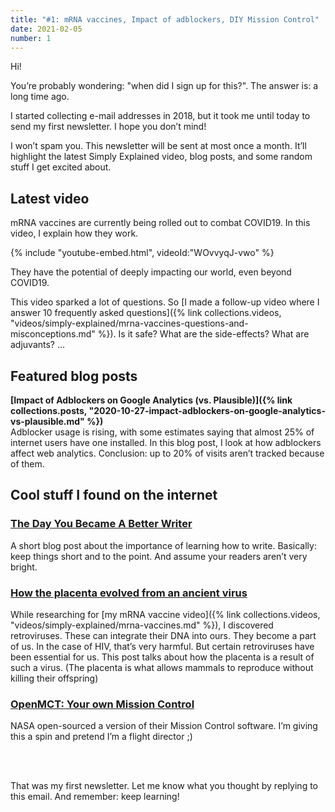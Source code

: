 ```yaml
---
title: "#1: mRNA vaccines, Impact of adblockers, DIY Mission Control"
date: 2021-02-05
number: 1
---
```


Hi!

You’re probably wondering: "when did I sign up for this?". The answer is: a long time ago.

I started collecting e-mail addresses in 2018, but it took me until today to send my first newsletter. I hope you don’t mind!

I won’t spam you. This newsletter will be sent at most once a month. It’ll highlight the latest Simply Explained video, blog posts, and some random stuff I get excited about.


## Latest video
mRNA vaccines are currently being rolled out to combat COVID19. In this video, I explain how they work.

{% include "youtube-embed.html", videoId:"WOvvyqJ-vwo" %}

They have the potential of deeply impacting our world, even beyond COVID19.

This video sparked a lot of questions. So [I made a follow-up video where I answer 10 frequently asked questions]({% link collections.videos, "videos/simply-explained/mrna-vaccines-questions-and-misconceptions.md" %}). Is it safe? What are the side-effects? What are adjuvants? …

## Featured blog posts

**[Impact of Adblockers on Google Analytics (vs. Plausible)]({% link collections.posts, "2020-10-27-impact-adblockers-on-google-analytics-vs-plausible.md" %})**  
Adblocker usage is rising, with some estimates saying that almost 25% of internet users have one installed.
In this blog post, I look at how adblockers affect web analytics. Conclusion: up to 20% of visits aren’t tracked because of them.

## Cool stuff I found on the internet

### [The Day You Became A Better Writer](https://dilbertblog.typepad.com/the_dilbert_blog/2007/06/the_day_you_bec.html?utm_campaign=newsletter_20210517&utm_medium=email&utm_source=Revue%20newsletter)
A short blog post about the importance of learning how to write. Basically: keep things short and to the point. And assume your readers aren’t very bright.

### [How the placenta evolved from an ancient virus](https://dilbertblog.typepad.com/the_dilbert_blog/2007/06/the_day_you_bec.html?utm_campaign=newsletter_20210517&utm_medium=email&utm_source=Revue%20newsletter)
While researching for [my mRNA vaccine video]({% link collections.videos, "videos/simply-explained/mrna-vaccines.md" %}), I discovered retroviruses. These can integrate their DNA into ours. They become a part of us. In the case of HIV, that’s very harmful. But certain retroviruses have been essential for us. This post talks about how the placenta is a result of such a virus. (The placenta is what allows mammals to reproduce without killing their offspring)

### [OpenMCT: Your own Mission Control](https://dilbertblog.typepad.com/the_dilbert_blog/2007/06/the_day_you_bec.html?utm_campaign=newsletter_20210517&utm_medium=email&utm_source=Revue%20newsletter)
NASA open-sourced a version of their Mission Control software. I’m giving this a spin and pretend I’m a flight director ;)

<br><br>

That was my first newsletter. Let me know what you thought by replying to this email. And remember: keep learning!